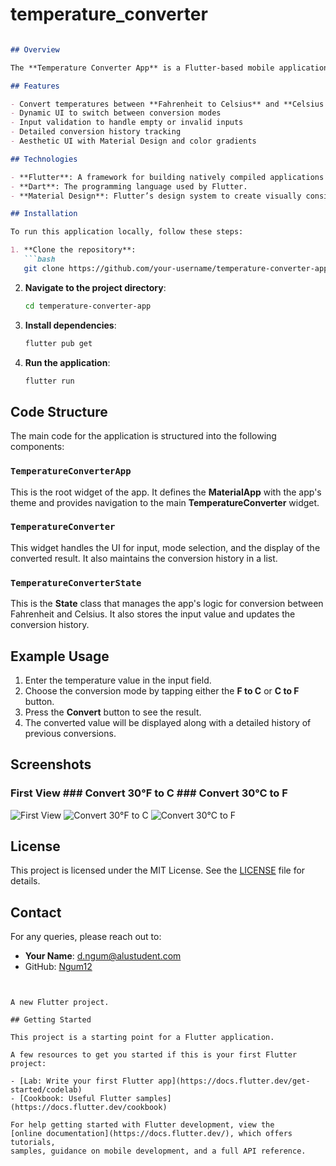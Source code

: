 # temperature_converter

```markdown

## Overview

The **Temperature Converter App** is a Flutter-based mobile application that allows users to convert temperatures between Fahrenheit and Celsius. The app provides a simple and user-friendly interface to enter a temperature value and switch between conversion modes.

## Features

- Convert temperatures between **Fahrenheit to Celsius** and **Celsius to Fahrenheit**
- Dynamic UI to switch between conversion modes
- Input validation to handle empty or invalid inputs
- Detailed conversion history tracking
- Aesthetic UI with Material Design and color gradients

## Technologies

- **Flutter**: A framework for building natively compiled applications for mobile from a single codebase.
- **Dart**: The programming language used by Flutter.
- **Material Design**: Flutter’s design system to create visually consistent UIs across platforms.

## Installation

To run this application locally, follow these steps:

1. **Clone the repository**:
   ```bash
   git clone https://github.com/your-username/temperature-converter-app.git
   ```
2. **Navigate to the project directory**:
   ```bash
   cd temperature-converter-app
   ```
3. **Install dependencies**:
   ```bash
   flutter pub get
   ```
4. **Run the application**:
   ```bash
   flutter run
   ```

## Code Structure

The main code for the application is structured into the following components:

### `TemperatureConverterApp`

This is the root widget of the app. It defines the **MaterialApp** with the app's theme and provides navigation to the main **TemperatureConverter** widget.

### `TemperatureConverter`

This widget handles the UI for input, mode selection, and the display of the converted result. It also maintains the conversion history in a list.

### `TemperatureConverterState`

This is the **State** class that manages the app's logic for conversion between Fahrenheit and Celsius. It also stores the input value and updates the conversion history.

## Example Usage

1. Enter the temperature value in the input field.
2. Choose the conversion mode by tapping either the **F to C** or **C to F** button.
3. Press the **Convert** button to see the result.
4. The converted value will be displayed along with a detailed history of previous conversions.

## Screenshots

### First View ### Convert 30°F to C ### Convert 30°C to F
![First View](https://github.com/Ngum12/Temperature_Conversion-app/raw/master/First%20view.png) ![Convert 30°F to C](https://github.com/Ngum12/Temperature_Conversion-app/raw/master/Convert%2030F%20to%20C.png) ![Convert 30°C to F](https://github.com/Ngum12/Temperature_Conversion-app/raw/master/convert%2030%20C%20to%20F.png)

## License

This project is licensed under the MIT License. See the [LICENSE](LICENSE) file for details.

## Contact

For any queries, please reach out to:

- **Your Name**: [d.ngum@alustudent.com](mailto:your-email@example.com)
- GitHub: [Ngum12](https://github.com/your-github-username)
```


A new Flutter project.

## Getting Started

This project is a starting point for a Flutter application.

A few resources to get you started if this is your first Flutter project:

- [Lab: Write your first Flutter app](https://docs.flutter.dev/get-started/codelab)
- [Cookbook: Useful Flutter samples](https://docs.flutter.dev/cookbook)

For help getting started with Flutter development, view the
[online documentation](https://docs.flutter.dev/), which offers tutorials,
samples, guidance on mobile development, and a full API reference.

